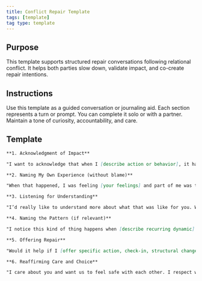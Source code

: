 ```yaml
---
title: Conflict Repair Template
tags: [template]
tag type: template
---
```


<!-- @format -->

## Purpose

This template supports structured repair conversations following relational conflict. It helps both parties slow down, validate impact, and co-create repair intentions.

## Instructions

Use this template as a guided conversation or journaling aid. Each section represents a turn or prompt. You can complete it solo or with a partner. Maintain a tone of curiosity, accountability, and care.

## Template

```markdown
**1. Acknowledgment of Impact**

"I want to acknowledge that when I [describe action or behavior], it had an impact on you. I imagine that might have felt [guess feelings], and that wasn’t my intention."

**2. Naming My Own Experience (without blame)**

"When that happened, I was feeling [your feelings] and part of me was trying to [protect, express, manage something]."

**3. Listening for Understanding**

"I’d really like to understand more about what that was like for you. What felt most painful or difficult?"

**4. Naming the Pattern (if relevant)**

"I notice this kind of thing happens when [describe recurring dynamic]. I want to interrupt that cycle."

**5. Offering Repair**

"Would it help if I [offer specific action, check-in, structural change]?"

**6. Reaffirming Care and Choice**

"I care about you and want us to feel safe with each other. I respect whatever pace or boundary you need right now."
```
